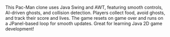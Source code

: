 This Pac-Man clone uses Java Swing and AWT, featuring smooth controls, AI-driven ghosts, and collision detection. Players collect food, avoid ghosts, and track their score and lives. The game resets on game over and runs on a JPanel-based loop for smooth updates. Great for learning Java 2D game development! 
